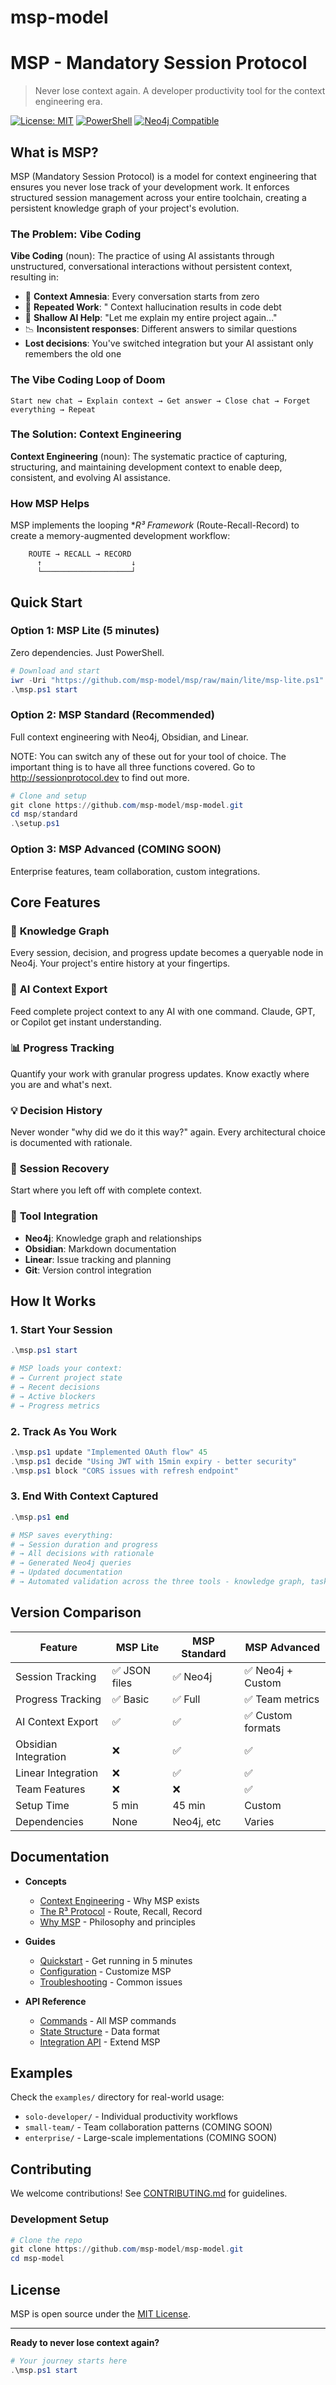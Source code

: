 # msp-model
# MSP - Mandatory Session Protocol

> Never lose context again. A developer productivity tool for the context engineering era.

[![License: MIT](https://img.shields.io/badge/License-MIT-yellow.svg)](https://opensource.org/licenses/MIT)
[![PowerShell](https://img.shields.io/badge/PowerShell-7%2B-blue)](https://github.com/PowerShell/PowerShell)
[![Neo4j Compatible](https://img.shields.io/badge/Neo4j-4.4%2B-green)](https://neo4j.com)

## What is MSP?

MSP (Mandatory Session Protocol) is a model for context engineering that ensures you never lose track of your development work. It enforces structured session management across your entire toolchain, creating a persistent knowledge graph of your project's evolution.

### The Problem: Vibe Coding

**Vibe Coding** (noun): The practice of using AI assistants through unstructured, conversational interactions without persistent context, resulting in:

- 🤯 **Context Amnesia**: Every conversation starts from zero
- 🔄 **Repeated Work**: " Context hallucination results in code debt
- 🤖 **Shallow AI Help**: "Let me explain my entire project again..."
- 📉 **Inconsistent responses**: Different answers to similar questions
-   **Lost decisions**: You've switched integration but your AI assistant only remembers the old one

### The Vibe Coding Loop of Doom

```
Start new chat → Explain context → Get answer → Close chat → Forget everything → Repeat
```

### The Solution: Context Engineering

**Context Engineering** (noun): The systematic practice of capturing, structuring, and maintaining development context to enable deep, consistent, and evolving AI assistance.

### How MSP Helps

MSP implements the looping **R³ Framework* (Route-Recall-Record) to create a memory-augmented development workflow:

```
    ROUTE → RECALL → RECORD
      ↑                    ↓
      └────────────────────┘
```

## Quick Start

### Option 1: MSP Lite (5 minutes)

Zero dependencies. Just PowerShell.

```powershell
# Download and start
iwr -Uri "https://github.com/msp-model/msp/raw/main/lite/msp-lite.ps1" -OutFile "msp.ps1"
.\msp.ps1 start
```

### Option 2: MSP Standard (Recommended)

Full context engineering with Neo4j, Obsidian, and Linear.

NOTE: You can switch any of these out for your tool of choice. The important thing is to have all three functions covered. Go to http://sessionprotocol.dev to find out more.

```powershell
# Clone and setup
git clone https://github.com/msp-model/msp-model.git
cd msp/standard
.\setup.ps1
```

### Option 3: MSP Advanced (COMING SOON)

Enterprise features, team collaboration, custom integrations.


## Core Features

### 🧠 **Knowledge Graph**
Every session, decision, and progress update becomes a queryable node in Neo4j. Your project's entire history at your fingertips.

### 🤖 **AI Context Export**
Feed complete project context to any AI with one command. Claude, GPT, or Copilot get instant understanding.

### 📊 **Progress Tracking**
Quantify your work with granular progress updates. Know exactly where you are and what's next.

### 💡 **Decision History**
Never wonder "why did we do it this way?" again. Every architectural choice is documented with rationale.

### 🔄 **Session Recovery**
Start where you left off with complete context.

### 📝 **Tool Integration**
- **Neo4j**: Knowledge graph and relationships
- **Obsidian**: Markdown documentation
- **Linear**: Issue tracking and planning
- **Git**: Version control integration

## How It Works

### 1. Start Your Session
```powershell
.\msp.ps1 start

# MSP loads your context:
# → Current project state
# → Recent decisions
# → Active blockers
# → Progress metrics
```

### 2. Track As You Work
```powershell
.\msp.ps1 update "Implemented OAuth flow" 45
.\msp.ps1 decide "Using JWT with 15min expiry - better security"
.\msp.ps1 block "CORS issues with refresh endpoint"
```

### 3. End With Context Captured
```powershell
.\msp.ps1 end

# MSP saves everything:
# → Session duration and progress
# → All decisions with rationale
# → Generated Neo4j queries
# → Updated documentation
# → Automated validation across the three tools - knowledge graph, task/project management and documentation - ensures everything is in sync and errors are not creeping in.
```

## Version Comparison

| Feature | MSP Lite | MSP Standard | MSP Advanced |
|---------|----------|--------------|--------------|
| Session Tracking | ✅ JSON files | ✅ Neo4j | ✅ Neo4j + Custom |
| Progress Tracking | ✅ Basic | ✅ Full | ✅ Team metrics |
| AI Context Export | ✅ | ✅ | ✅ Custom formats |
| Obsidian Integration | ❌ | ✅ | ✅ |
| Linear Integration | ❌ | ✅ | ✅ |
| Team Features | ❌ | ❌ | ✅ |
| Setup Time | 5 min | 45 min | Custom |
| Dependencies | None | Neo4j, etc | Varies |

## Documentation

- **Concepts**
  - [Context Engineering](./docs/concepts/context-engineering.md) - Why MSP exists
  - [The R³ Protocol](./docs/concepts/r3-protocol.md) - Route, Recall, Record
  - [Why MSP](./docs/concepts/why-msp.md) - Philosophy and principles

- **Guides**
  - [Quickstart](./docs/guides/quickstart.md) - Get running in 5 minutes
  - [Configuration](./docs/guides/configuration.md) - Customize MSP
  - [Troubleshooting](./docs/guides/troubleshooting.md) - Common issues

- **API Reference**
  - [Commands](./docs/api/commands.md) - All MSP commands
  - [State Structure](./docs/api/state-structure.md) - Data format
  - [Integration API](./docs/api/integration-api.md) - Extend MSP

## Examples

Check the `examples/` directory for real-world usage:

- `solo-developer/` - Individual productivity workflows
- `small-team/` - Team collaboration patterns  (COMING SOON)
- `enterprise/` - Large-scale implementations (COMING SOON)

## Contributing

We welcome contributions! See [CONTRIBUTING.md](./CONTRIBUTING.md) for guidelines.

### Development Setup

```powershell
# Clone the repo
git clone https://github.com/msp-model/msp-model.git
cd msp-model

```


## License

MSP is open source under the [MIT License](./LICENSE).

---

**Ready to never lose context again?**

```powershell
# Your journey starts here
.\msp.ps1 start
```
